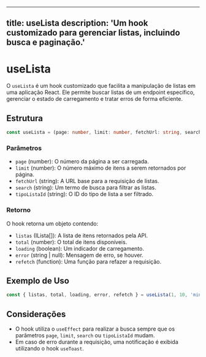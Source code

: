 
---
title: useLista
description: 'Um hook customizado para gerenciar listas, incluindo busca e paginação.'
---

# useLista

O `useLista` é um hook customizado que facilita a manipulação de listas em uma aplicação React. Ele permite buscar listas de um endpoint específico, gerenciar o estado de carregamento e tratar erros de forma eficiente.

## Estrutura

```typescript
const useLista = (page: number, limit: number, fetchUrl: string, search: string, tipoListaId: string) => { ... }
```

### Parâmetros

- `page` (number): O número da página a ser carregada.
- `limit` (number): O número máximo de itens a serem retornados por página.
- `fetchUrl` (string): A URL base para a requisição de listas.
- `search` (string): Um termo de busca para filtrar as listas.
- `tipoListaId` (string): O ID do tipo de lista a ser filtrado.

### Retorno

O hook retorna um objeto contendo:

- `listas` (ILista[]): A lista de itens retornados pela API.
- `total` (number): O total de itens disponíveis.
- `loading` (boolean): Um indicador de carregamento.
- `error` (string | null): Mensagem de erro, se houver.
- `refetch` (function): Uma função para refazer a requisição.

## Exemplo de Uso

```javascript
const { listas, total, loading, error, refetch } = useLista(1, 10, 'minhasListas', 'termo', 'tipoId');
```

## Considerações

- O hook utiliza o `useEffect` para realizar a busca sempre que os parâmetros `page`, `limit`, `search` ou `tipoListaId` mudam.
- Em caso de erro durante a requisição, uma notificação é exibida utilizando o hook `useToast`.
